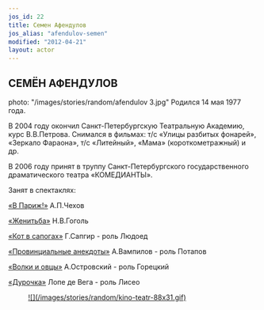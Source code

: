 ```yaml
---
jos_id: 22
title: Семен Афендулов
jos_alias: "afendulov-semen"
modified: "2012-04-21"
layout: actor
---
```


## СЕМЁН АФЕНДУЛОВ

photo: "/images/stories/random/afendulov 3.jpg"
Родился 14 мая 1977 года.

В 2004 году окончил Санкт-Петербургскую Театральную Академию, курс В.В.Петрова. Снимался в фильмах: т/с «Улицы разбитых фонарей», «Зеркало Фараона», т/с «Литейный», «Мама» (короткометражный) и др.

В 2006 году принят в труппу Санкт-Петербургского государственного драматического театра «КОМЕДИАНТЫ».

Занят в спектаклях:

[«В Париж!»](41-v-paris.html) А.П.Чехов

[«Женитьба»](69-genitba.html) Н.В.Гоголь

[«Кот в сапогах»](74-kot-v-sapogah.html) Г.Сапгир - роль Людоед

[«Провинциальные анекдоты»](71-anekdoti.html) А.Вампилов - роль Потапов

[«Волки и овцы»](42-volki-i-ovci.html) А.Островский - роль Горецкий

[«Дурочка»](44-dyrochka.html) Лопе де Вега - роль Лисео

<figure><a href="http://www.kino-teatr.ru/kino/acter/m/ros/6450/bio/">
![](/images/stories/random/kino-teatr-88x31.gif)
</a></figure>